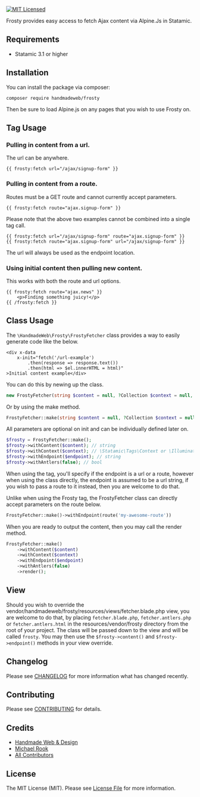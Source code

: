 [![MIT Licensed](https://img.shields.io/badge/license-MIT-blue.svg?style=flat-square)](LICENSE.md)

Frosty provides easy access to fetch Ajax content via Alpine.Js in Statamic.

## Requirements

* Statamic 3.1 or higher

## Installation

You can install the package via composer:

```shell
composer require handmadeweb/frosty
```
Then be sure to load Alpine.js on any pages that you wish to use Frosty on.

## Tag Usage

### Pulling in content from a url.
The url can be anywhere.
```antlers
{{ frosty:fetch url="/ajax/signup-form" }}
```

### Pulling in content from a route.
Routes must be a GET route and cannot currently accept parameters.
```antlers
{{ frosty:fetch route="ajax.signup-form" }}
```

Please note that the above two examples cannot be combined into a single tag call.
```antlers
{{ frosty:fetch url="/ajax/signup-form" route="ajax.signup-form" }}
{{ frosty:fetch route="ajax.signup-form" url="/ajax/signup-form" }}
```
The url will always be used as the endpoint location.

### Using initial content then pulling new content.
This works with both the route and url options.
```antlers
{{ frosty:fetch route="ajax.news" }}
    <p>Finding something juicy!</p>
{{ /frosty:fetch }}
```

## Class Usage
The `\HandmadeWeb\Frosty\FrostyFetcher` class provides a way to easily generate code like the below.

```blade
<div x-data 
    x-init="fetch('/url-example')
        .then(response => response.text())
        .then(html => $el.innerHTML = html)"
>Initial content example</div>
```

You can do this by newing up the class.
```php
new FrostyFetcher(string $content = null, ?Collection $context = null, string $endpoint = null, bool $shouldUseAntlers = false)
```
Or by using the make method.
```php
FrostyFetcher::make(string $content = null, ?Collection $context = null, string $endpoint = null, bool $shouldUseAntlers = false)
```

All parameters are optional on init and can be individually defined later on.
```php
$frosty = FrostyFetcher::make();
$frosty->withContent($content); // string
$frosty->withContext($context); // \Statamic\Tags\Context or \Illuminate\Support\Collection (Used to provide Cascaded variables to the content)
$frosty->withEndpoint($endpoint); // string
$frosty->withAntlers(false); // bool
```
When using the tag, you'll specify if the endpoint is a url or a route, however when using the class directly, the endpoint is assumed to be a url string, if you wish to pass a route to it instead, then you are welcome to do that.

Unlike when using the Frosty tag, the FrostyFetcher class can directly accept parameters on the route below.
```php
FrostyFetcher::make()->withEndpoint(route('my-awesome-route'))
```

When you are ready to output the content, then you may call the render method.
```php
FrostyFetcher::make()
    ->withContent($content)
    ->withContext($context)
    ->withEndpoint($endpoint)
    ->withAntlers(false)
    ->render();
```

## View
Should you wish to override the vendor/handmadeweb/frosty/resources/views/fetcher.blade.php view, you are welcome to do that, by placing `fetcher.blade.php`, `fetcher.antlers.php` or `fetcher.antlers.html` in the resources/vendor/frosty directory from the root of your project.
The class will be passed down to the view and will be called `frosty`.
You may then use the `$frosty->content()` and `$frosty->endpoint()` methods in your view override.

## Changelog

Please see [CHANGELOG](https://statamic.com/addons/handmadeweb/frosty/release-notes) for more information what has changed recently.

## Contributing

Please see [CONTRIBUTING](https://github.com/handmadeweb/frosty/blob/main/CONTRIBUTING.md) for details.

## Credits

- [Handmade Web & Design](https://github.com/handmadeweb)
- [Michael Rook](https://github.com/michaelr0)
- [All Contributors](https://github.com/handmadeweb/frosty/graphs/contributors)

## License

The MIT License (MIT). Please see [License File](https://github.com/handmadeweb/frosty/blob/main/LICENSE.md) for more information.